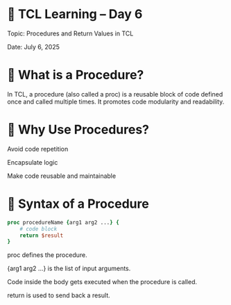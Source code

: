 # 📘 TCL Learning – Day 6

Topic: Procedures and Return Values in TCL

Date: July 6, 2025

# 🔹 What is a Procedure?
In TCL, a procedure (also called a proc) is a reusable block of code defined once and called multiple times. It promotes code modularity and readability.

# 🔹 Why Use Procedures?
Avoid code repetition

Encapsulate logic

Make code reusable and maintainable

# 🔹 Syntax of a Procedure
```tcl
proc procedureName {arg1 arg2 ...} {
    # code block
    return $result
}
```
proc defines the procedure.

{arg1 arg2 ...} is the list of input arguments.

Code inside the body gets executed when the procedure is called.

return is used to send back a result.
